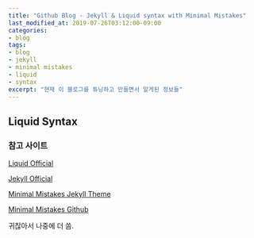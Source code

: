 ```yaml
---
title: "Github Blog - Jekyll & Liquid syntax with Minimal Mistakes"
last_modified_at: 2019-07-26T03:12:00-09:00
categories:
- blog
tags:
- blog
- jekyll
- minimal mistakes
- liquid
- syntax
excerpt: "현재 이 블로그를 튜닝하고 만들면서 알게된 정보들"
---
```


## Liquid Syntax


### 참고 사이트

[Liquid Official][Liquid]

[Jekyll Official][Jekyll]

[Minimal Mistakes Jekyll Theme][MiMi]

[Minimal Mistakes Github][MiMi Github]



귀찮아서 나중에 더 씀.






[Liquid]: https://shopify.github.io/liquid/tags/variable/
[Jekyll]: https://jekyllrb.com/
[MiMi]: https://mmistakes.github.io/minimal-mistakes/
[MiMi Github]: https://github.com/mmistakes/minimal-mistakes
